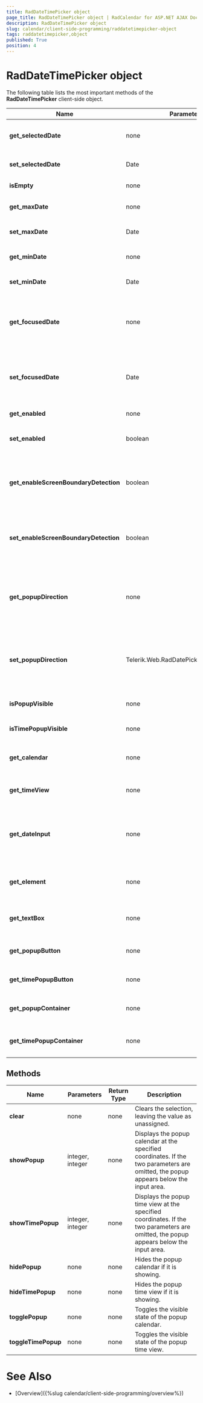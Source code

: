 ```yaml
---
title: RadDateTimePicker object
page_title: RadDateTimePicker object | RadCalendar for ASP.NET AJAX Documentation
description: RadDateTimePicker object
slug: calendar/client-side-programming/raddatetimepicker-object
tags: raddatetimepicker,object
published: True
position: 4
---
```


# RadDateTimePicker object



The following table lists the most important methods of the **RadDateTimePicker** client-side object.




| Name | Parameters | Return Type | Description |
| ------ | ------ | ------ | ------ |
| **get_selectedDate** |none|Date|Returns the selected date and time, or null if no date is selected.|
| **set_selectedDate** |Date|none|Assigns the value of the date/time picker.|
| **isEmpty** |none|boolean|Returns **true** if the value is unassigned.|
| **get_maxDate** |none|Date|Returns the latest dateand time the user can select.|
| **set_maxDate** |Date|none|Sets the latest date and time the user can select.|
| **get_minDate** |none|Date|Returns the earliest date and time the user can select.|
| **set_minDate** |Date|none|Sets the earliest date and time the user can select.|
| **get_focusedDate** |none|Date|Returns the date that determines the view the popup calendar uses when the value of the date/time picker is not assigned.|
| **set_focusedDate** |Date|none|Sets the date that determines the view the popup calendar uses when the value of the date/time picker is not assigned.|
| **get_enabled** |none|boolean|Gets whether the control is enabled.|
| **set_enabled** |boolean|none|Sets whether the control is enabled and operable by the user.|
| **get_enableScreenBoundaryDetection** |boolean|none|Gets whether the control switches the popup direction automatically, depending on the proximity of the page boundaries.|
| **set_enableScreenBoundaryDetection** |boolean|none|Sets whether the control switches the popup direction automatically, depending on the proximity of the page boundaries.|
| **get_popupDirection** |none|Telerik.Web.RadDatePickerPopupDirection|Gets the (default) popup direction of the calendar and timeview popups. This property is related to the screen boundary detection.|
| **set_popupDirection** |Telerik.Web.RadDatePickerPopupDirection|none|Sets the (default) popup direction of the calendar and timeview popups. This property is related to the screen boundary detection.|
| **isPopupVisible** |none|boolean|Returns whether the popup calendar is visible.|
| **isTimePopupVisible** |none|boolean|Returns whether the popup time view is visible.|
| **get_calendar** |none|RadCalendar|Returns a reference to the client object for the popup calendar.|
| **get_timeView** |none|RadTimeView|Returns a reference to the client object for the popup time view.|
| **get_dateInput** |none|RadDateInput|Returns a reference to the client object for the input area. For details on using this object, see the **RadInput** documentation.|
| **get_element** |none|HTML element|Returns the DOM element for the entire **RadDateTimePicker** control.|
| **get_textBox** |none|HTML element|Returns the DOM element for the text box that implements the input area.|
| **get_popupButton** |none|HTML element|Returns the DOM element for the calendar popup button.|
| **get_timePopupButton** |none|HTML element|returns the DOM element for the time popup button.|
| **get_popupContainer** |none|HTML element|Returns the DOM element for the <DIV> that contains the popup calendar.|
| **get_timePopupContainer** |none|HTML element|Returns the DOM element for the <DIV> that contains the popup time view.|

## Methods


| Name | Parameters | Return Type | Description |
| ------ | ------ | ------ | ------ |
| **clear** |none|none|Clears the selection, leaving the value as unassigned.|
| **showPopup** |integer, integer|none|Displays the popup calendar at the specified coordinates. If the two parameters are omitted, the popup appears below the input area.|
| **showTimePopup** |integer, integer|none|Displays the popup time view at the specified coordinates. If the two parameters are omitted, the popup appears below the input area.|
| **hidePopup** |none|none|Hides the popup calendar if it is showing.|
| **hideTimePopup** |none|none|Hides the popup time view if it is showing.|
| **togglePopup** |none|none|Toggles the visible state of the popup calendar.|
| **toggleTimePopup** |none|none|Toggles the visible state of the popup time view.|

# See Also

 * [Overview]({%slug calendar/client-side-programming/overview%})
